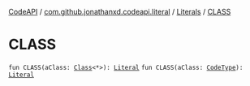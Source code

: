 [CodeAPI](../../index.md) / [com.github.jonathanxd.codeapi.literal](../index.md) / [Literals](index.md) / [CLASS](.)

# CLASS

`fun CLASS(aClass: `[`Class`](http://docs.oracle.com/javase/6/docs/api/java/lang/Class.html)`<*>): `[`Literal`](../-literal/index.md)
`fun CLASS(aClass: `[`CodeType`](../../com.github.jonathanxd.codeapi.type/-code-type/index.md)`): `[`Literal`](../-literal/index.md)